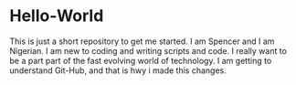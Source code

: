 # Hello-World
This is just a short repository to get me started.
I am Spencer and I am Nigerian. I am new to coding and writing scripts and code. I really want to be a part part of the fast evolving world of technology.
I am getting to understand Git-Hub, and that is hwy i made this changes.
